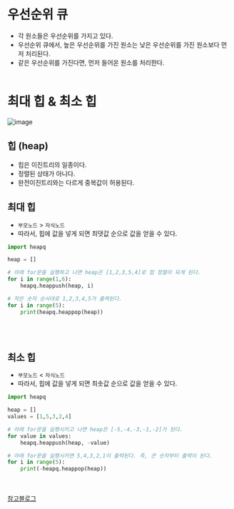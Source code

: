 # 우선순위 큐
- 각 원소들은 우선순위를 가지고 있다. <br/>
- 우선순위 큐에서, 높은 우선순위를 가진 원소는 낮은 우선순위를 가진 원소보다 먼저 처리된다. <br/>
- 같은 우선순위를 가진다면, 먼저 들어온 원소를 처리한다.
 <br/> <br/>
 
# 최대 힙 & 최소 힙
![image](https://user-images.githubusercontent.com/33020581/232496595-d22095bf-b6be-4385-9021-6ff8dfadcbfb.png)<br/>
## 힙 (heap)
- 힙은 이진트리의 일종이다.
- 정렬된 상태가 아니다. 
- 완전이진트리와는 다르게 중복값이 허용된다.

## 최대 힙
- `부모노드` > `자식노드`
- 따라서, 힙에 값을 넣게 되면 최댓값 순으로 값을 얻을 수 있다.
```python
import heapq

heap = []

# 아래 for문을 실행하고 나면 heap은 [1,2,3,5,4]로 힙 정렬이 되게 된다.
for i in range(1,6):
	heapq.heappush(heap, i)

# 작은 숫자 순서대로 1,2,3,4,5가 출력된다.
for i in range(5):
	print(heapq.heappop(heap))
```
 <br/> <br/>

## 최소 힙
- `부모노드` < `자식노드` 
- 따라서, 힙에 값을 넣게 되면 최솟값 순으로 값을 얻을 수 있다.
```python
import heapq

heap = []
values = [1,5,3,2,4]

# 아래 for문을 실행시키고 나면 heap은 [-5,-4,-3,-1,-2]가 된다.
for value in values:
	heapq.heappush(heap, -value)

# 아래 for문을 실행시키면 5,4,3,2,1이 출력된다. 즉, 큰 숫자부터 출력이 된다.
for i in range(5):
	print(-heapq.heappop(heap))
```

 <br/> <br/>
[참고블로그](https://velog.io/@yyj8771/Python-heapq%EB%A5%BC-%EC%9D%B4%EC%9A%A9%ED%95%9C-%EC%B5%9C%EC%86%8C-%ED%9E%99-%EC%B5%9C%EB%8C%80-%ED%9E%99)

